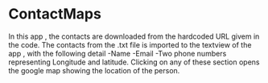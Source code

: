 # ContactMaps
In this app , the contacts are downloaded from the hardcoded URL givem in the code.
The contacts from the .txt file is imported to the textview of the app , with the following detail
-Name
-Email
-Two phone numbers representing Longitude and latitude.
Clicking on any of these section opens the google map showing the location of the person.
